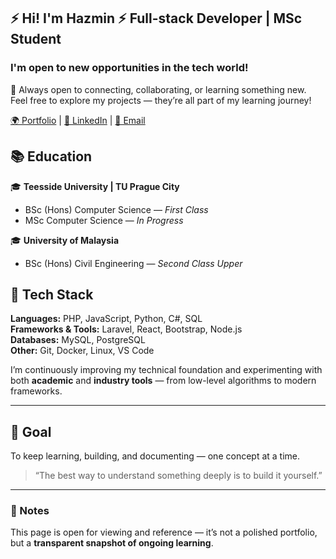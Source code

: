 ## ⚡️ Hi! I'm Hazmin ⚡️ Full-stack Developer | MSc Student
### I'm open to new opportunities in the tech world!
💬 Always open to connecting, collaborating, or learning something new.  
Feel free to explore my projects — they’re all part of my learning journey!

[🌍 Portfolio](https://hazminchik.com) |
[💼 LinkedIn](https://linkedin.com/in/hazminfirdaus) |
[📧 Email](cmhazminfirdaus@gmail.com)

## 📚 Education

🎓 **Teesside University | TU Prague City**  
- BSc (Hons) Computer Science — *First Class*  
- MSc Computer Science — *In Progress*

🎓 **University of Malaysia**  
- BSc (Hons) Civil Engineering — *Second Class Upper*

## 🧰 Tech Stack
**Languages:** PHP, JavaScript, Python, C#, SQL  
**Frameworks & Tools:** Laravel, React, Bootstrap, Node.js  
**Databases:** MySQL, PostgreSQL  
**Other:** Git, Docker, Linux, VS Code

I’m continuously improving my technical foundation and experimenting with both **academic** and **industry tools** — from low-level algorithms to modern frameworks.

---

## 🚀 Goal
To keep learning, building, and documenting — one concept at a time.

> “The best way to understand something deeply is to build it yourself.”

---

### 💬 Notes
This page is open for viewing and reference — it’s not a polished portfolio, but a **transparent snapshot of ongoing learning**.

<!--
**hazminfirdaus/hazminfirdaus** is a ✨ _special_ ✨ repository because its `README.md` (this file) appears on your GitHub profile.

Here are some ideas to get you started:

- 🔭 I’m currently working on ...
- 🌱 I’m currently learning ...
- 👯 I’m looking to collaborate on ...
- 🤔 I’m looking for help with ...
- 💬 Ask me about ...
- 📫 How to reach me: ...
- 😄 Pronouns: ...
- ⚡ Fun fact: ...
-->
